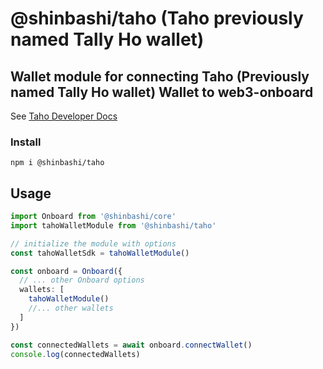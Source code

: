# @shinbashi/taho (Taho previously named Tally Ho wallet)

## Wallet module for connecting Taho (Previously named Tally Ho wallet) Wallet to web3-onboard

See [Taho Developer Docs](https://docs.tally.cash/tally/developers/integrating-dapps)

### Install

`npm i @shinbashi/taho`

## Usage

```typescript
import Onboard from '@shinbashi/core'
import tahoWalletModule from '@shinbashi/taho'

// initialize the module with options
const tahoWalletSdk = tahoWalletModule()

const onboard = Onboard({
  // ... other Onboard options
  wallets: [
    tahoWalletModule()
    //... other wallets
  ]
})

const connectedWallets = await onboard.connectWallet()
console.log(connectedWallets)
```
